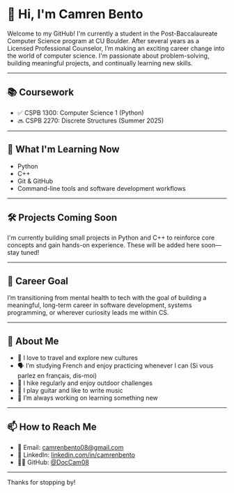 # 👋 Hi, I'm Camren Bento

Welcome to my GitHub! I'm currently a student in the Post-Baccalaureate Computer Science program at CU Boulder. After several years as a Licensed Professional Counselor, I’m making an exciting career change into the world of computer science. I'm passionate about problem-solving, building meaningful projects, and continually learning new skills.

---

## 📚 Coursework

- ✅ CSPB 1300: Computer Science 1 (Python)  
- 🔜 CSPB 2270: Discrete Structures (Summer 2025)

---

## 🚀 What I'm Learning Now

- Python  
- C++  
- Git & GitHub  
- Command-line tools and software development workflows

---

## 🛠️ Projects Coming Soon

I'm currently building small projects in Python and C++ to reinforce core concepts and gain hands-on experience. These will be added here soon—stay tuned!

---

## 🎯 Career Goal

I’m transitioning from mental health to tech with the goal of building a meaningful, long-term career in software development, systems programming, or wherever curiosity leads me within CS.

---

## 🎸 About Me

- 🧳 I love to travel and explore new cultures  
- 🗣️ I’m studying French and enjoy practicing whenever I can (Si vous parlez en français, dis-moi)
- 🥾 I hike regularly and enjoy outdoor challenges  
- 🎸 I play guitar and like to write music  
- 🔧 I’m always working on learning something new  

---

## 📫 How to Reach Me

- 📧 Email: camrenbento08@gmail.com  
- 💼 LinkedIn: [linkedin.com/in/camrenbento](https://www.linkedin.com/in/camrenbento/)  
- 🧑‍💻 GitHub: [@DocCam08](https://github.com/DocCam08/DocCam08)

---

Thanks for stopping by!

